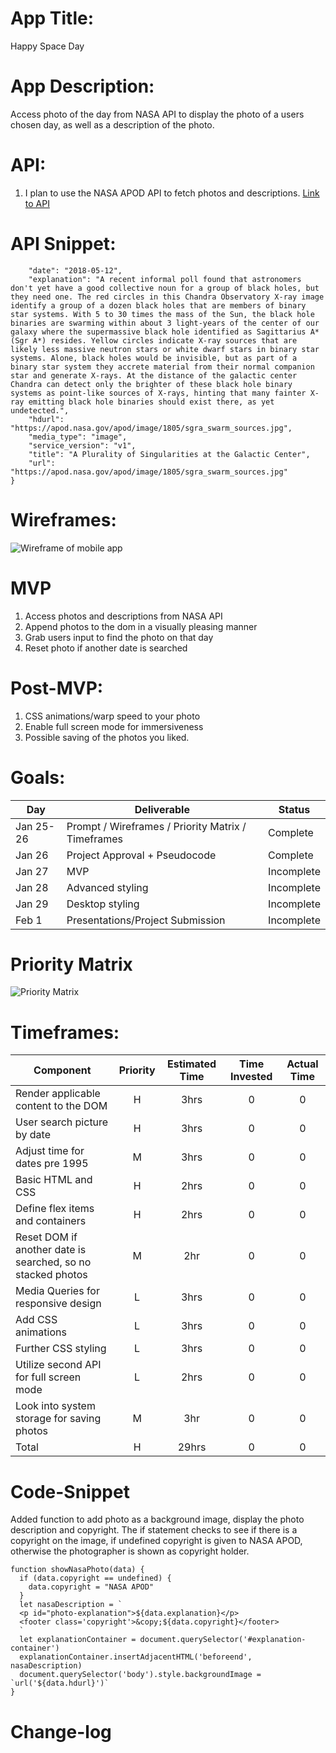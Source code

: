 
#  **App Title**:
Happy Space Day
# **App Description**:
Access photo of the day from NASA API to display the photo of a users chosen day, as well as a description of the photo.
# **API**: 
1. I plan to use the NASA APOD API to fetch photos and descriptions.
[Link to API](https://api.nasa.gov/)
# **API Snippet**:
```{
    "date": "2018-05-12",
    "explanation": "A recent informal poll found that astronomers don't yet have a good collective noun for a group of black holes, but they need one. The red circles in this Chandra Observatory X-ray image identify a group of a dozen black holes that are members of binary star systems. With 5 to 30 times the mass of the Sun, the black hole binaries are swarming within about 3 light-years of the center of our galaxy where the supermassive black hole identified as Sagittarius A* (Sgr A*) resides. Yellow circles indicate X-ray sources that are likely less massive neutron stars or white dwarf stars in binary star systems. Alone, black holes would be invisible, but as part of a binary star system they accrete material from their normal companion star and generate X-rays. At the distance of the galactic center Chandra can detect only the brighter of these black hole binary systems as point-like sources of X-rays, hinting that many fainter X-ray emitting black hole binaries should exist there, as yet undetected.",
    "hdurl": "https://apod.nasa.gov/apod/image/1805/sgra_swarm_sources.jpg",
    "media_type": "image",
    "service_version": "v1",
    "title": "A Plurality of Singularities at the Galactic Center",
    "url": "https://apod.nasa.gov/apod/image/1805/sgra_swarm_sources.jpg"
}
```
# **Wireframes**:
![Wireframe of mobile app](https://res.cloudinary.com/dpbzq29kr/image/upload/c_scale,w_222/v1611609482/Screen_Shot_2021-01-25_at_4.17.39_PM_vxivvq.png)

# **MVP**
1. Access photos and descriptions from NASA API
2. Append photos to the dom in a visually pleasing manner
3. Grab users input to find the photo on that day
4. Reset photo if another date is searched

# **Post-MVP**: 
1. CSS animations/warp speed to your photo
2. Enable full screen mode for immersiveness 
3. Possible saving of the photos you liked.
# **Goals**: 

|  Day | Deliverable | Status
|---|---| ---|
|Jan 25-26| Prompt / Wireframes / Priority Matrix / Timeframes | Complete
|Jan 26| Project Approval + Pseudocode | Complete
|Jan 27| MVP | Incomplete
|Jan 28| Advanced styling| Incomplete
|Jan 29| Desktop styling | Incomplete
|Feb 1| Presentations/Project Submission | Incomplete

# **Priority Matrix**
![Priority Matrix](https://res.cloudinary.com/dpbzq29kr/image/upload/c_scale,w_700/v1611607939/Priority_matrix_oqpqrp.jpg)


# **Timeframes**: 


| Component | Priority | Estimated Time | Time Invested | Actual Time |
| --- | :---: |  :---: | :---: | :---: |
| Render applicable content to the DOM | H | 3hrs| 0|0|
| User search picture by date| H | 3hrs| 0|0|
| Adjust time for dates pre 1995|M|3hrs|0|0|
| Basic HTML and CSS| H | 2hrs|0 | 0 |
| Define flex items and containers| H | 2hrs|0 | 0 |
|Reset DOM if another date is searched, so no stacked photos|M|2hr|0|0|
|Media Queries for responsive design|L|3hrs|0|0|
|Add CSS animations|L|3hrs|0|0|
|Further CSS styling|L|3hrs|0|0|
|Utilize second API for full screen mode|L|2hrs|0|0|
|Look into system storage for saving photos|M|3hr|0|0|
| Total |H|29hrs|0|0|

# Code-Snippet

Added function to add photo as a background image, display the photo description and copyright. The if statement checks to see if there is a copyright on the image, if undefined copyright is given to NASA APOD, otherwise the photographer is shown as copyright holder.

``` 
function showNasaPhoto(data) {
  if (data.copyright == undefined) {
    data.copyright = "NASA APOD"
  }
  let nasaDescription = `
  <p id="photo-explanation">${data.explanation}</p>
  <footer class='copyright'>&copy;${data.copyright}</footer>
  `
  let explanationContainer = document.querySelector('#explanation-container')
  explanationContainer.insertAdjacentHTML('beforeend', nasaDescription)
  document.querySelector('body').style.backgroundImage = `url('${data.hdurl}')`
}
```

# Change-log



